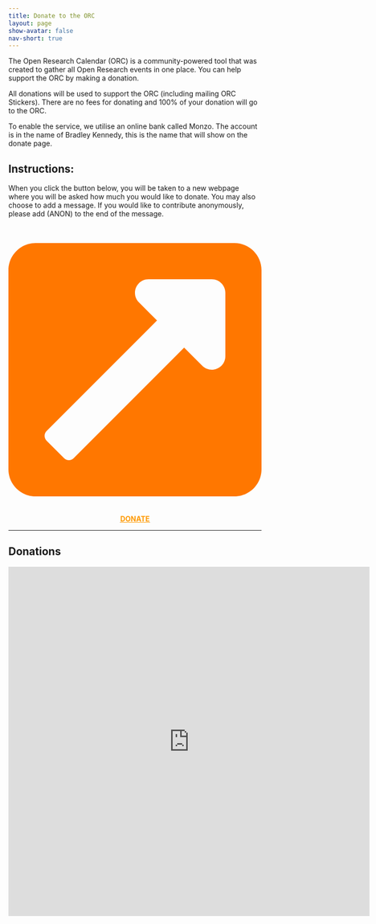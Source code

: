 ```yaml
---
title: Donate to the ORC
layout: page
show-avatar: false
nav-short: true
---
```

The Open Research Calendar (ORC) is a community-powered tool that was created to gather all Open Research events in one place.  You can help support the ORC by making a donation.

All donations will be used to support the ORC (including mailing ORC Stickers). There are no fees for donating and 100% of your donation will go to the ORC.

To enable the service, we utilise an online bank called Monzo. The account is in the name of Bradley Kennedy, this is the name that will show on the donate page.

## Instructions:
When you click the button below, you will be taken to a new webpage where you will be asked how much you would like to donate. You may also choose to add a message. If you would like to contribute anonymously, please add (ANON) to the end of the message.

<p style="text-align: center;"><sup><svg class="svg-inline--fa fa-external-link-square-alt fa-w-14" aria-hidden="true" focusable="false" data-prefix="fas" data-icon="external-link-square-alt" role="img" xmlns="http://www.w3.org/2000/svg" viewBox="0 0 448 512" data-fa-i2svg=""><path fill="#FF7700" d="M448 80v352c0 26.51-21.49 48-48 48H48c-26.51 0-48-21.49-48-48V80c0-26.51 21.49-48 48-48h352c26.51 0 48 21.49 48 48zm-88 16H248.029c-21.313 0-32.08 25.861-16.971 40.971l31.984 31.987L67.515 364.485c-4.686 4.686-4.686 12.284 0 16.971l31.029 31.029c4.687 4.686 12.285 4.686 16.971 0l195.526-195.526 31.988 31.991C358.058 263.977 384 253.425 384 231.979V120c0-13.255-10.745-24-24-24z"></path></svg></sup><a href="https://monzo.me/bradleykennedy5?d=ORC:%20%3CYour%20message%20here%3E" target="_blank"><span style="text-decoration: underline;"><strong><span style="color: #ff9900; text-decoration: underline;">DONATE</span></strong></span></a></p>  

---

## Donations

<div><iframe width="719" height="695" seamless frameborder="0" scrolling="no" src="https://docs.google.com/spreadsheets/d/e/2PACX-1vSVnLFmCQX0ur6V6RrZFicPxoyJQe-1Uy1QlqdHPiVfAdIta5ElY_fIxQik098gXeG9qgnrEvSvJvDH/pubchart?oid=1219936393&amp;format=image"></iframe>
</div>
